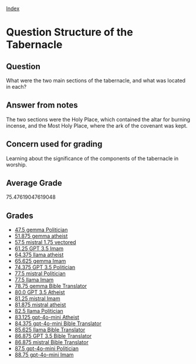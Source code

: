 
[Index](../../index.md)
# Question Structure of the Tabernacle
## Question
What were the two main sections of the tabernacle, and what was located in each?

## Answer from notes
The two sections were the Holy Place, which contained the altar for burning incense, and the Most Holy Place, where the ark of the covenant was kept.

## Concern used for grading
Learning about the significance of the components of the tabernacle in worship.

## Average Grade
75.47619047619048

## Grades
 * [47.5 gemma Politician](../answers/gemma_Politician/Structure_of_the_Tabernacle.md)
 * [51.875 gemma atheist](../answers/gemma_atheist/Structure_of_the_Tabernacle.md)
 * [57.5 mistral 1.75 vectored](../answers/mistral_1.75_vectored/Structure_of_the_Tabernacle.md)
 * [61.25 GPT 3.5 Imam](../answers/GPT_3.5_Imam/Structure_of_the_Tabernacle.md)
 * [64.375 llama atheist](../answers/llama_atheist/Structure_of_the_Tabernacle.md)
 * [65.625 gemma Imam](../answers/gemma_Imam/Structure_of_the_Tabernacle.md)
 * [74.375 GPT 3.5 Politician](../answers/GPT_3.5_Politician/Structure_of_the_Tabernacle.md)
 * [77.5 mistral Politician](../answers/mistral_Politician/Structure_of_the_Tabernacle.md)
 * [77.5 llama Imam](../answers/llama_Imam/Structure_of_the_Tabernacle.md)
 * [78.75 gemma Bible Translator](../answers/gemma_Bible_Translator/Structure_of_the_Tabernacle.md)
 * [80.0 GPT 3.5 Atheist](../answers/GPT_3.5_Atheist/Structure_of_the_Tabernacle.md)
 * [81.25 mistral Imam](../answers/mistral_Imam/Structure_of_the_Tabernacle.md)
 * [81.875 mistral atheist](../answers/mistral_atheist/Structure_of_the_Tabernacle.md)
 * [82.5 llama Politician](../answers/llama_Politician/Structure_of_the_Tabernacle.md)
 * [83.125 gpt-4o-mini Atheist](../answers/gpt-4o-mini_Atheist/Structure_of_the_Tabernacle.md)
 * [84.375 gpt-4o-mini Bible Translator](../answers/gpt-4o-mini_Bible_Translator/Structure_of_the_Tabernacle.md)
 * [85.625 llama Bible Translator](../answers/llama_Bible_Translator/Structure_of_the_Tabernacle.md)
 * [86.875 GPT 3.5 Bible Translator](../answers/GPT_3.5_Bible_Translator/Structure_of_the_Tabernacle.md)
 * [86.875 mistral Bible Translator](../answers/mistral_Bible_Translator/Structure_of_the_Tabernacle.md)
 * [87.5 gpt-4o-mini Politician](../answers/gpt-4o-mini_Politician/Structure_of_the_Tabernacle.md)
 * [88.75 gpt-4o-mini Imam](../answers/gpt-4o-mini_Imam/Structure_of_the_Tabernacle.md)
